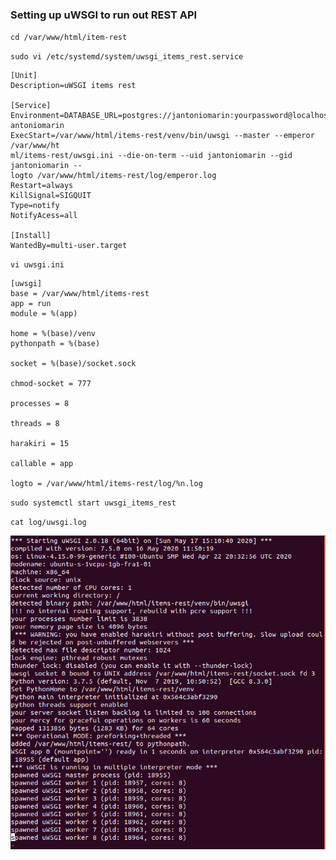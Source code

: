### Setting up uWSGI to run out REST API

`cd /var/www/html/item-rest`

`sudo vi /etc/systemd/system/uwsgi_items_rest.service`

```
[Unit]
Description=uWSGI items rest

[Service]
Environment=DATABASE_URL=postgres://jantoniomarin:yourpassword@localhost:5432/j
antoniomarin
ExecStart=/var/www/html/items-rest/venv/bin/uwsgi --master --emperor /var/www/ht
ml/items-rest/uwsgi.ini --die-on-term --uid jantoniomarin --gid jantoniomarin --
logto /var/www/html/items-rest/log/emperor.log
Restart=always
KillSignal=SIGQUIT
Type=notify
NotifyAcess=all

[Install]
WantedBy=multi-user.target
```

`vi uwsgi.ini`

```
[uwsgi]
base = /var/www/html/items-rest
app = run
module = %(app)

home = %(base)/venv
pythonpath = %(base)

socket = %(base)/socket.sock

chmod-socket = 777

processes = 8

threads = 8

harakiri = 15

callable = app

logto = /var/www/html/items-rest/log/%n.log
```

`sudo systemctl start uwsgi_items_rest`

`cat log/uwsgi.log`

![Image SSH Connect](uwsgiLog.png)


